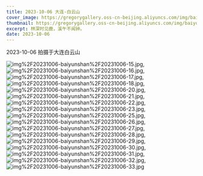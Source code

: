```yaml
---
title: 2023-10-06 大连-白云山
cover_image: https://gregorygallery.oss-cn-beijing.aliyuncs.com/img/baiyunshan.jpg
thumbnail: https://gregorygallery.oss-cn-beijing.aliyuncs.com/img/baiyunshan.jpg
excerpt: 林深时见鹿，溪午不闻钟。
date: 2023-10-06
---
```


2023-10-06 拍摄于大连白云山

![img%2F20231006-baiyunshan%2F20231006-15.jpg]( https://gregorygallery.oss-cn-beijing.aliyuncs.com/img/20231006-baiyunshan/20231006-15.jpg "img%2F20231006-baiyunshan%2F20231006-15.jpg"),
![img%2F20231006-baiyunshan%2F20231006-16.jpg]( https://gregorygallery.oss-cn-beijing.aliyuncs.com/img/20231006-baiyunshan/20231006-16.jpg "img%2F20231006-baiyunshan%2F20231006-16.jpg"),
![img%2F20231006-baiyunshan%2F20231006-17.jpg]( https://gregorygallery.oss-cn-beijing.aliyuncs.com/img/20231006-baiyunshan/20231006-17.jpg "img%2F20231006-baiyunshan%2F20231006-17.jpg"),
![img%2F20231006-baiyunshan%2F20231006-18.jpg]( https://gregorygallery.oss-cn-beijing.aliyuncs.com/img/20231006-baiyunshan/20231006-18.jpg "img%2F20231006-baiyunshan%2F20231006-18.jpg"),
![img%2F20231006-baiyunshan%2F20231006-20.jpg]( https://gregorygallery.oss-cn-beijing.aliyuncs.com/img/20231006-baiyunshan/20231006-20.jpg "img%2F20231006-baiyunshan%2F20231006-20.jpg"),
![img%2F20231006-baiyunshan%2F20231006-21.jpg]( https://gregorygallery.oss-cn-beijing.aliyuncs.com/img/20231006-baiyunshan/20231006-21.jpg "img%2F20231006-baiyunshan%2F20231006-21.jpg"),
![img%2F20231006-baiyunshan%2F20231006-22.jpg]( https://gregorygallery.oss-cn-beijing.aliyuncs.com/img/20231006-baiyunshan/20231006-22.jpg "img%2F20231006-baiyunshan%2F20231006-22.jpg"),
![img%2F20231006-baiyunshan%2F20231006-23.jpg]( https://gregorygallery.oss-cn-beijing.aliyuncs.com/img/20231006-baiyunshan/20231006-23.jpg "img%2F20231006-baiyunshan%2F20231006-23.jpg"),
![img%2F20231006-baiyunshan%2F20231006-25.jpg]( https://gregorygallery.oss-cn-beijing.aliyuncs.com/img/20231006-baiyunshan/20231006-25.jpg "img%2F20231006-baiyunshan%2F20231006-25.jpg"),
![img%2F20231006-baiyunshan%2F20231006-26.jpg]( https://gregorygallery.oss-cn-beijing.aliyuncs.com/img/20231006-baiyunshan/20231006-26.jpg "img%2F20231006-baiyunshan%2F20231006-26.jpg"),
![img%2F20231006-baiyunshan%2F20231006-27.jpg]( https://gregorygallery.oss-cn-beijing.aliyuncs.com/img/20231006-baiyunshan/20231006-27.jpg "img%2F20231006-baiyunshan%2F20231006-27.jpg"),
![img%2F20231006-baiyunshan%2F20231006-28.jpg]( https://gregorygallery.oss-cn-beijing.aliyuncs.com/img/20231006-baiyunshan/20231006-28.jpg "img%2F20231006-baiyunshan%2F20231006-28.jpg"),
![img%2F20231006-baiyunshan%2F20231006-29.jpg]( https://gregorygallery.oss-cn-beijing.aliyuncs.com/img/20231006-baiyunshan/20231006-29.jpg "img%2F20231006-baiyunshan%2F20231006-29.jpg"),
![img%2F20231006-baiyunshan%2F20231006-30.jpg]( https://gregorygallery.oss-cn-beijing.aliyuncs.com/img/20231006-baiyunshan/20231006-30.jpg "img%2F20231006-baiyunshan%2F20231006-30.jpg"),
![img%2F20231006-baiyunshan%2F20231006-31.jpg]( https://gregorygallery.oss-cn-beijing.aliyuncs.com/img/20231006-baiyunshan/20231006-31.jpg "img%2F20231006-baiyunshan%2F20231006-31.jpg"),
![img%2F20231006-baiyunshan%2F20231006-32.jpg]( https://gregorygallery.oss-cn-beijing.aliyuncs.com/img/20231006-baiyunshan/20231006-32.jpg "img%2F20231006-baiyunshan%2F20231006-32.jpg"),
![img%2F20231006-baiyunshan%2F20231006-33.jpg]( https://gregorygallery.oss-cn-beijing.aliyuncs.com/img/20231006-baiyunshan/20231006-33.jpg "img%2F20231006-baiyunshan%2F20231006-33.jpg")